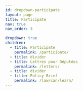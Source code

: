 ```yaml
---
id: dropdown-participate
layout: page
title: Participate
nav: true
nav_order: 3

dropdown: true
children:
  - title: Participate
    permalink: /participate/
  - title: divider
  - title: Lettres pour Députées
    permalink: /letters/
  - title: divider
  - title: Policy-Brief
    permalink: /law/can/learn/
---
```

